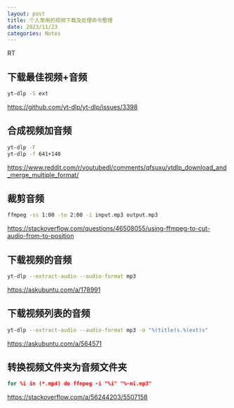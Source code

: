 ```yaml
---
layout: post
title: 个人常用的视频下载及处理命令整理
date: 2023/11/23
categories: Notes
---
```


RT

<!--more-->

## 下载最佳视频+音频

```Bash
yt-dlp -S ext
```

<https://github.com/yt-dlp/yt-dlp/issues/3398>

## 合成视频加音频

```Bash
yt-dlp -F
yt-dlp -f 641+140 
```

<https://www.reddit.com/r/youtubedl/comments/qfsuxu/ytdlp_download_and_merge_multiple_format/>

## 裁剪音频

```Bash
ffmpeg -ss 1:00 -to 2:00 -i input.mp3 output.mp3
```

<https://stackoverflow.com/questions/46508055/using-ffmpeg-to-cut-audio-from-to-position>

## 下载视频的音频

```Bash
yt-dlp --extract-audio --audio-format mp3 
```

<https://askubuntu.com/a/178991>

## 下载视频列表的音频

```Bash
yt-dlp --extract-audio --audio-format mp3 -o "%(title)s.%(ext)s" 
```

<https://askubuntu.com/a/564571>

## 转换视频文件夹为音频文件夹

```cmd
for %i in (*.mp4) do ffmpeg -i "%i" "%~ni.mp3"
```

<https://stackoverflow.com/a/56244203/5507158>
